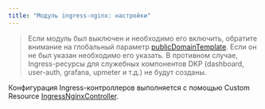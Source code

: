 ```yaml
---
title: "Модуль ingress-nginx: настройки"
---
```


> Если модуль был выключен и необходимо его включить, обратите внимание на глобальный параметр [publicDomainTemplate](../../deckhouse-configure-global.html#параметры). Если он не был указан необходимо его указать. В противном случае, Ingress-ресурсы для служебных компонентов DKP (dashboard, user-auth, grafana, upmeter и т.д.) не будут созданы.

Конфигурация Ingress-контроллеров выполняется с помощью Custom Resource [IngressNginxController](cr.html#ingressnginxcontroller).

<!-- SCHEMA -->
